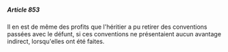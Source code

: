 ##### Article 853

Il en est de même des profits que l'héritier a pu retirer des conventions passées avec le défunt, si ces conventions ne présentaient aucun avantage indirect, lorsqu'elles ont été faites.

